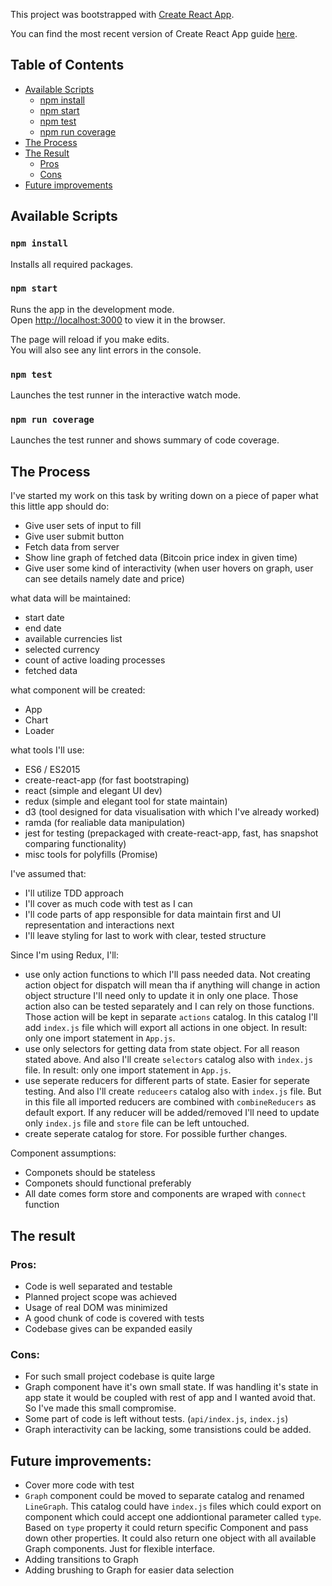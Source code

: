 This project was bootstrapped with [Create React App](https://github.com/facebookincubator/create-react-app).

You can find the most recent version of Create React App guide [here](https://github.com/facebookincubator/create-react-app/blob/master/packages/react-scripts/template/README.md).

## Table of Contents

- [Available Scripts](#available-scripts)
  - [npm install](#npm-install)
  - [npm start](#npm-start)
  - [npm test](#npm-test)
  - [npm run coverage](#npm-run-coverage)
- [The Process](#the-process)
- [The Result](#the-result)
  - [Pros](#pros)
  - [Cons](#cons)
- [Future improvements](#future-improvements)


## Available Scripts

### `npm install`

Installs all required packages.
### `npm start`

Runs the app in the development mode.<br>
Open [http://localhost:3000](http://localhost:3000) to view it in the browser.

The page will reload if you make edits.<br>
You will also see any lint errors in the console.

### `npm test`

Launches the test runner in the interactive watch mode.
### `npm run coverage`

Launches the test runner and shows summary of code coverage.

## The Process

I've started my work on this task by writing down on a piece of paper what this little app should do:

- Give user sets of input to fill
- Give user submit button
- Fetch data from server
- Show line graph of fetched data (Bitcoin price index in given time)
- Give user some kind of interactivity (when user hovers on graph, user can see details namely date and price)

what data will be maintained:

- start date
- end date
- available currencies list
- selected currency
- count of active loading processes
- fetched data

what component will be created:

- App
- Chart
- Loader

what tools I'll use:

- ES6 / ES2015
- create-react-app (for fast bootstraping)
- react (simple and elegant UI dev)
- redux (simple and elegant tool for state maintain)
- d3 (tool designed for data visualisation with which I've already worked)
- ramda (for realiable data manipulation)
- jest for testing (prepackaged with create-react-app, fast, has snapshot comparing functionality)
- misc tools for polyfills (Promise)

I've assumed that:

- I'll utilize TDD approach
- I'll cover as much code with test as I can
- I'll code parts of app responsible for data maintain first and UI representation and interactions next
- I'll leave styling for last to work with clear, tested structure

Since I'm using Redux, I'll:

- use only action functions to which I'll pass needed data. Not creating action object for dispatch will mean tha if anything will change in action object structure I'll need only to update it in only one place. Those action also can be tested separately and I can rely on those functions. Those action will be kept in separate `actions` catalog. In this catalog I'll add `index.js` file which will export all actions in one object. In result: only one import statement in `App.js`.
- use only selectors for getting data from state object. For all reason stated above. And also I'll create `selectors` catalog also with `index.js` file. In result: only one import statement in `App.js`.
- use seperate reducers for different parts of state. Easier for seperate testing.  And also I'll create `reduceers` catalog also with `index.js` file. But in this file all imported reducers are combined with `combineReducers` as default export. If any reducer will be added/removed I'll need to update only `index.js` file and `store` file can be left untouched.
- create seperate catalog for store. For possible further changes.

Component assumptions:

- Componets should be stateless
- Componets should functional preferably
- All date comes form store and components are wraped with `connect` function


## The result

### Pros:

- Code is well separated and testable
- Planned project scope was achieved
- Usage of real DOM was minimized
- A good chunk of code is covered with tests
- Codebase gives can be expanded easily

### Cons:

- For such small project codebase is quite large
- Graph component have it's own small state. If was handling it's state in app state it would be coupled with rest of app and I wanted avoid that. So I've made this small compromise.
- Some part of code is left without tests. (`api/index.js`, `index.js`)
- Graph interactivity can be lacking, some transistions could be added.

## Future improvements:

- Cover more code with test
- `Graph` component could be moved to separate catalog and renamed `LineGraph`. This catalog could have `index.js` files which could export on component which could accept one addiontional parameter called `type`. Based on `type` property it could return specific Component and pass down other properties. It could also return one object with all available Graph components. Just for flexible interface.
- Adding transitions to Graph
- Adding brushing to Graph for easier data selection